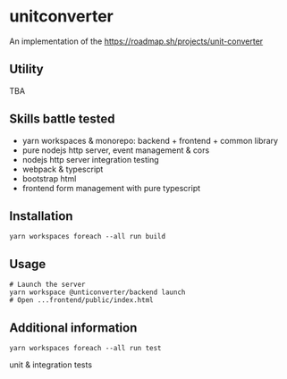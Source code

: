 # unitconverter

An implementation of the https://roadmap.sh/projects/unit-converter

## Utility
TBA

## Skills battle tested
* yarn workspaces & monorepo: backend + frontend + common library
* pure nodejs http server, event management & cors
* nodejs http server integration testing 
* webpack & typescript
* bootstrap html
* frontend form management with pure typescript

## Installation
```
yarn workspaces foreach --all run build
```
## Usage
```
# Launch the server
yarn workspace @unticonverter/backend launch
# Open ...frontend/public/index.html 
```
## Additional information
```
yarn workspaces foreach --all run test
```
unit & integration tests
